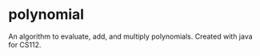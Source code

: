 # polynomial
An algorithm to evaluate, add, and multiply polynomials. 
Created with java for CS112. 
